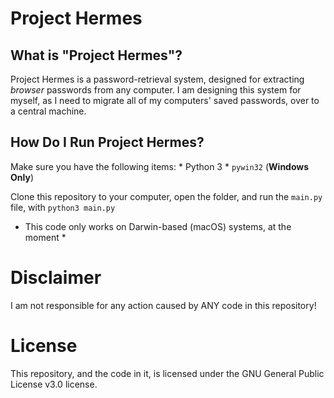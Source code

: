 # Project Hermes
## What is "Project Hermes"?
Project Hermes is a password-retrieval system, designed for extracting *browser* passwords from any computer. I am designing this system for myself, as I need to migrate all of my computers' saved passwords, over to a central machine.

## How Do I Run Project Hermes?
Make sure you have the following items:
	* Python 3
	* `pywin32` (**Windows Only**)

Clone this repository to your computer, open the folder, and run the `main.py` file, with `python3 main.py`

* This code only works on Darwin-based (macOS) systems, at the moment *
# Disclaimer
I am not responsible for any action caused by ANY code in this repository!

# License
This repository, and the code in it, is licensed under the GNU General Public License v3.0 license.
